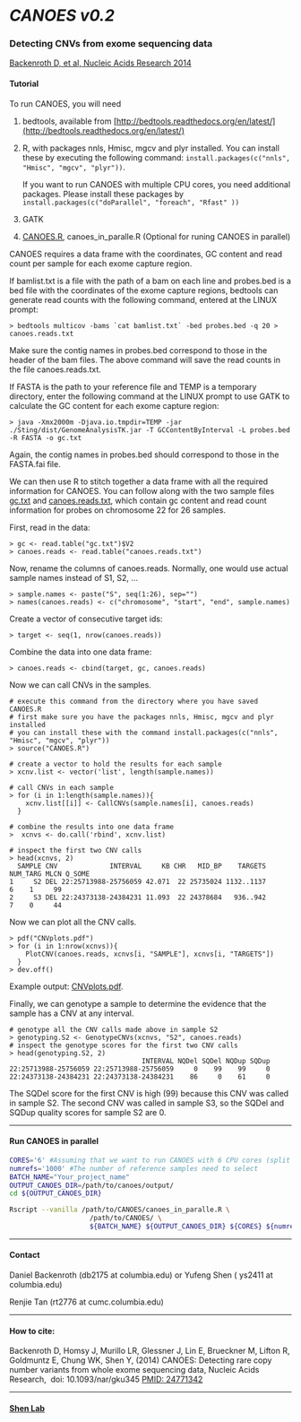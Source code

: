 # _CANOES v0.2_ 

### Detecting CNVs from exome sequencing data

[Backenroth D, et al, Nucleic Acids Research 2014](http://www.ncbi.nlm.nih.gov/pubmed/24771342) 

#### Tutorial

To run CANOES, you will need

1. bedtools, available from [http://bedtools.readthedocs.org/en/latest/](http://bedtools.readthedocs.org/en/latest/)

2. R, with packages nnls, Hmisc, mgcv and plyr installed. You can install these by executing the following command: `install.packages(c("nnls", "Hmisc", "mgcv", "plyr"))`.

   If you want to run CANOES with multiple CPU cores, you need additional packages. Please install these packages by `install.packages(c("doParallel", "foreach", "Rfast" ))`

3. GATK

4.  [CANOES.R](https://github.com/ShenLab/CANOES/blob/master/CANOES.R), canoes_in_paralle.R (Optional for runing CANOES in parallel)

CANOES requires a data frame with the coordinates, GC content and read count per sample for each exome capture region.

If bamlist.txt is a file with the path of a bam on each line and probes.bed is a bed file with the coordinates of the exome capture regions, bedtools can generate read counts with the following command, entered at the LINUX prompt:

    > bedtools multicov -bams `cat bamlist.txt` -bed probes.bed -q 20 > canoes.reads.txt

Make sure the contig names in probes.bed correspond to those in the header of the bam files. The above command will save the read counts in the file canoes.reads.txt.

If FASTA is the path to your reference file and TEMP is a temporary directory, enter the following command at the LINUX prompt to use GATK to calculate the GC content for each exome capture region:

    > java -Xmx2000m -Djava.io.tmpdir=TEMP -jar ./Sting/dist/GenomeAnalysisTK.jar -T GCContentByInterval -L probes.bed -R FASTA -o gc.txt

Again, the contig names in probes.bed should correspond to those in the FASTA.fai file.

We can then use R to stitch together a data frame with all the required information for CANOES. You can follow along with the two sample files [gc.txt](https://github.com/ShenLab/CANOES/blob/master/gc.txt) and [canoes.reads.txt](https://github.com/ShenLab/CANOES/blob/master/canoes.reads.txt), which contain gc content and read count information for probes on chromosome 22 for 26 samples.

First, read in the data:

    > gc <- read.table("gc.txt")$V2
    > canoes.reads <- read.table("canoes.reads.txt")

Now, rename the columns of canoes.reads. Normally, one would use actual sample names instead of S1, S2, …

    > sample.names <- paste("S", seq(1:26), sep="")
    > names(canoes.reads) <- c("chromosome", "start", "end", sample.names)

Create a vector of consecutive target ids:

    > target <- seq(1, nrow(canoes.reads))

Combine the data into one data frame:

    > canoes.reads <- cbind(target, gc, canoes.reads)

Now we can call CNVs in the samples.

    # execute this command from the directory where you have saved CANOES.R
    # first make sure you have the packages nnls, Hmisc, mgcv and plyr installed 
    # you can install these with the command install.packages(c("nnls", "Hmisc", "mgcv", "plyr"))
    > source("CANOES.R")
    
    # create a vector to hold the results for each sample
    > xcnv.list <- vector('list', length(sample.names))
    
    # call CNVs in each sample
    > for (i in 1:length(sample.names)){
        xcnv.list[[i]] <- CallCNVs(sample.names[i], canoes.reads)
      }
    
    # combine the results into one data frame
    >  xcnvs <- do.call('rbind', xcnv.list)
    
    # inspect the first two CNV calls
    > head(xcnvs, 2)
      SAMPLE CNV             INTERVAL     KB CHR   MID_BP    TARGETS NUM_TARG MLCN Q_SOME
    1     S2 DEL 22:25713988-25756059 42.071  22 25735024 1132..1137        6    1     99
    2     S3 DEL 22:24373138-24384231 11.093  22 24378684   936..942        7    0     44

Now we can plot all the CNV calls.

    > pdf("CNVplots.pdf")
    > for (i in 1:nrow(xcnvs)){
        PlotCNV(canoes.reads, xcnvs[i, "SAMPLE"], xcnvs[i, "TARGETS"])
      }
    > dev.off()

Example output: [CNVplots.pdf](https://github.com/ShenLab/CANOES/blob/master/CNVplots.pdf).

Finally, we can genotype a sample to determine the evidence that the sample has a CNV at any interval.

    # genotype all the CNV calls made above in sample S2
    > genotyping.S2 <- GenotypeCNVs(xcnvs, "S2", canoes.reads)
    # inspect the genotype scores for the first two CNV calls
    > head(genotyping.S2, 2)
                                     INTERVAL NQDel SQDel NQDup SQDup
    22:25713988-25756059 22:25713988-25756059     0    99    99     0
    22:24373138-24384231 22:24373138-24384231    86     0    61     0

The SQDel score for the first CNV is high (99) because this CNV was called in sample S2\. The second CNV was called in sample S3, so the SQDel and SQDup quality scores for sample S2 are 0.

----

#### Run CANOES in parallel

```bash
CORES='6' #Assuming that we want to run CANOES with 6 CPU cores (split the number of samples into 6 pieces)
numrefs='1000' #The number of reference samples need to select
BATCH_NAME="Your_project_name"
OUTPUT_CANOES_DIR=/path/to/canoes/output/
cd ${OUTPUT_CANOES_DIR}

Rscript --vanilla /path/to/CANOES/canoes_in_paralle.R \
                    /path/to/CANOES/ \
                    ${BATCH_NAME} ${OUTPUT_CANOES_DIR} ${CORES} ${numrefs}
```



* * *

#### Contact

Daniel Backenroth (db2175 at columbia.edu) or Yufeng Shen ( ys2411 at columbia.edu)

Renjie Tan (rt2776 at cumc.columbia.edu)

* * *

#### How to cite:

Backenroth D, Homsy J, Murillo LR, Glessner J, Lin E, Brueckner M, Lifton R, Goldmuntz E, Chung WK, Shen Y, (2014) CANOES: Detecting rare copy number variants from whole exome sequencing data, Nucleic Acids Research,  doi: 10.1093/nar/gku345 [PMID: 24771342](http://www.ncbi.nlm.nih.gov/pubmed/24771342)

* * *

#### [Shen Lab](http://www.columbia.edu/~ys2411/)

